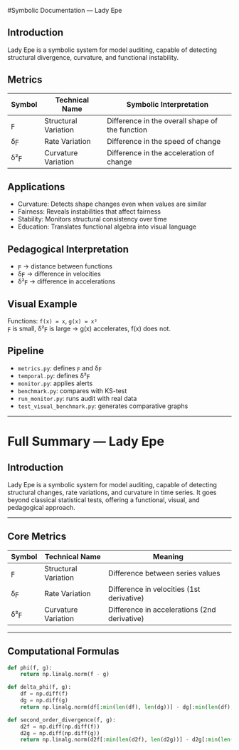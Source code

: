 

#Symbolic Documentation — Lady Epe

## Introduction
Lady Epe is a symbolic system for model auditing, capable of detecting structural divergence, curvature, and functional instability.

## Metrics

| Symbol | Technical Name       | Symbolic Interpretation                     |
|--------|----------------------|---------------------------------------------|
| ϝ      | Structural Variation | Difference in the overall shape of the function |
| δϝ     | Rate Variation       | Difference in the speed of change           |
| δ²ϝ    | Curvature Variation  | Difference in the acceleration of change    |

## Applications

-  Curvature: Detects shape changes even when values are similar  
-  Fairness: Reveals instabilities that affect fairness  
- Stability: Monitors structural consistency over time  
-  Education: Translates functional algebra into visual language  

## Pedagogical Interpretation

- ϝ → distance between functions  
- δϝ → difference in velocities  
- δ²ϝ → difference in accelerations  

## Visual Example

Functions: `f(x) = x`, `g(x) = x²`  
ϝ is small, δ²ϝ is large → g(x) accelerates, f(x) does not.

## Pipeline

- `metrics.py`: defines ϝ and δϝ  
- `temporal.py`: defines δ²ϝ  
- `monitor.py`: applies alerts  
- `benchmark.py`: compares with KS-test  
- `run_monitor.py`: runs audit with real data  
- `test_visual_benchmark.py`: generates comparative graphs  

---

#  Full Summary — Lady Epe

## Introduction

Lady Epe is a symbolic system for model auditing, capable of detecting structural changes, rate variations, and curvature in time series. It goes beyond classical statistical tests, offering a functional, visual, and pedagogical approach.

---

## Core Metrics

| Symbol | Technical Name       | Meaning                                      |
|--------|----------------------|----------------------------------------------|
| ϝ      | Structural Variation | Difference between series values             |
| δϝ     | Rate Variation       | Difference in velocities (1st derivative)    |
| δ²ϝ    | Curvature Variation  | Difference in accelerations (2nd derivative) |

---

## Computational Formulas

```python
def phi(f, g):
    return np.linalg.norm(f - g)

def delta_phi(f, g):
    df = np.diff(f)
    dg = np.diff(g)
    return np.linalg.norm(df[:min(len(df), len(dg))] - dg[:min(len(df), len(dg))])

def second_order_divergence(f, g):
    d2f = np.diff(np.diff(f))
    d2g = np.diff(np.diff(g))
    return np.linalg.norm(d2f[:min(len(d2f), len(d2g))] - d2g[:min(len(d2f), len(d2g))])
```

